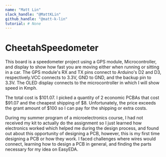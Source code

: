 ```yaml
---
name: "Matt Lin"
slack_handle: "@MattKLin"
github_handle: "@matt-k-lin"
tutorial: # None
---
```

# CheetahSpeedometer
<!-- Describe your board in 2-3 sentences. What are you making? What will it do? -->
This board is a speedometer project using a GPS module, Microcontroller, and display to show how fast you are moving either when running or sitting in a car. 
The GPS module's RX and TX pins connect to Arduino's D2 and D3, respectively.VCC connects to 3.3V, GND to GND, and the backup pin to 3.3V. 
The OLED display connects to the microcontroller in which I will show speed in Kmph.

<!-- How much is it going to cost? -->
The total cost is $101.07. I picked a quantity of 2 economic PCBAs that cost $91.07 and the cheapest shipping of $8. Unfortunately, the price exceeds the grant amount of $100 so I can pay for the shipping or
extra costs.

<!-- Tell us a little bit about your design process. What were some challenges? What helped? ***Totally optional*** -->
During my summer program of a microelectronics course, I had not received my kit to actually do the assignment so I just learned how electronics worked which helped me during the design process, and found out 
about this opportunity of designing a PCB, however, this is my first time designing a PCB or how they work. I faced challenges where wires would connect, learning how to design a PCB in general, and 
finding the parts necessary for my idea on EasyEDA.

